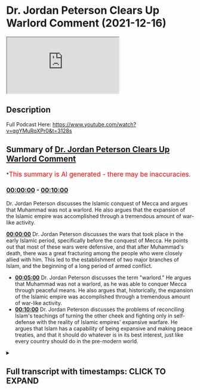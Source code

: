 # Dr. Jordan Peterson Clears Up Warlord Comment (2021-12-16)

<iframe loading='lazy' src='https://www.youtube.com/embed/v0qZCupZ2SU'></iframe>

## Description

Full Podcast Here: https://www.youtube.com/watch?v=qgYMuRqXPr0&t=3128s

## Summary of [Dr. Jordan Peterson Clears Up Warlord Comment](https://www.youtube.com/watch?v=v0qZCupZ2SU)


*<span style="color:red; font-size:125%">This summary is AI generated - there may be inaccuracies</span>.

### [00:00:00](https://www.youtube.com/watch?v=v0qZCupZ2SU&t=0) - [00:10:00](https://www.youtube.com/watch?v=v0qZCupZ2SU&t=600)

 Dr. Jordan Peterson discusses the Islamic conquest of Mecca and argues that Muhammad was not a warlord. He also argues that the expansion of the Islamic empire was accomplished through a tremendous amount of war-like activity.

**[00:00:00](https://www.youtube.com/watch?v=v0qZCupZ2SU&t=0)** Dr. Jordan Peterson discusses the wars that took place in the early Islamic period, specifically before the conquest of Mecca. He points out that most of these wars were defensive, and that after Muhammad's death, there was a great fracturing among the people who were closely allied with him. This led to the establishment of two major branches of Islam, and the beginning of a long period of armed conflict.
* **[00:05:00](https://www.youtube.com/watch?v=v0qZCupZ2SU&t=300)**  Dr. Jordan Peterson discusses the term "warlord." He argues that Muhammad was not a warlord, as he was able to conquer Mecca through peaceful means. He also argues that, historically, the expansion of the Islamic empire was accomplished through a tremendous amount of war-like activity.
* **[00:10:00](https://www.youtube.com/watch?v=v0qZCupZ2SU&t=600)** Dr. Jordan Peterson discusses the problems of reconciling Islam's teachings of turning the other cheek and fighting only in self-defense with the reality of Islamic empires' expansive warfare. He argues that Islam has a capability of being expansive and making peace treaties, and that it should do whatever is in its best interest, just like every country should do in the pre-modern world.

<details><summary><h2>Full transcript with timestamps: CLICK TO EXPAND</h2></summary>

[0:00:00](https://youtu.be/v0qZCupZ2SU?t=0) uh there was a time of persecution and  
[0:00:02](https://youtu.be/v0qZCupZ2SU?t=2) then after that  
[0:00:03](https://youtu.be/v0qZCupZ2SU?t=3) um  
[0:00:04](https://youtu.be/v0qZCupZ2SU?t=4) he went he went to different places he  
[0:00:06](https://youtu.be/v0qZCupZ2SU?t=6) went to tariff  
[0:00:07](https://youtu.be/v0qZCupZ2SU?t=7) which is a place outside of mecca he  
[0:00:09](https://youtu.be/v0qZCupZ2SU?t=9) went to el salvador two clans two tribes  
[0:00:13](https://youtu.be/v0qZCupZ2SU?t=13) and what it was is that he was he was  
[0:00:15](https://youtu.be/v0qZCupZ2SU?t=15) trying to get support for his project or  
[0:00:18](https://youtu.be/v0qZCupZ2SU?t=18) the monotheistic project because he was  
[0:00:20](https://youtu.be/v0qZCupZ2SU?t=20) being boycotted et cetera he eventually  
[0:00:22](https://youtu.be/v0qZCupZ2SU?t=22) got it from us  
[0:00:24](https://youtu.be/v0qZCupZ2SU?t=24) these two tribes because they actually  
[0:00:25](https://youtu.be/v0qZCupZ2SU?t=25) believed in the religion of islam this  
[0:00:27](https://youtu.be/v0qZCupZ2SU?t=27) is documented like without a shadow of a  
[0:00:29](https://youtu.be/v0qZCupZ2SU?t=29) doubt this is what happened and then is  
[0:00:31](https://youtu.be/v0qZCupZ2SU?t=31) this in the medina is this the medina  
[0:00:33](https://youtu.be/v0qZCupZ2SU?t=33) period that you're speaking out so this  
[0:00:34](https://youtu.be/v0qZCupZ2SU?t=34) is actually technically the meccan  
[0:00:36](https://youtu.be/v0qZCupZ2SU?t=36) period  
[0:00:37](https://youtu.be/v0qZCupZ2SU?t=37) okay still the meccan period yeah so  
[0:00:39](https://youtu.be/v0qZCupZ2SU?t=39) right before medina literally was  
[0:00:40](https://youtu.be/v0qZCupZ2SU?t=40) established because medina is the it was  
[0:00:42](https://youtu.be/v0qZCupZ2SU?t=42) it was so called after the prophet  
[0:00:44](https://youtu.be/v0qZCupZ2SU?t=44) because medina just literally means the  
[0:00:46](https://youtu.be/v0qZCupZ2SU?t=46) city in arabic it was called the  
[0:00:48](https://youtu.be/v0qZCupZ2SU?t=48) ethereum before and then they changed it  
[0:00:49](https://youtu.be/v0qZCupZ2SU?t=49) into madina to nebi like the city of the  
[0:00:51](https://youtu.be/v0qZCupZ2SU?t=51) prophet and so that's why it was kind of  
[0:00:53](https://youtu.be/v0qZCupZ2SU?t=53) called medina after that  
[0:00:55](https://youtu.be/v0qZCupZ2SU?t=55) in that time period so you've got 13  
[0:00:57](https://youtu.be/v0qZCupZ2SU?t=57) years of medina  
[0:00:58](https://youtu.be/v0qZCupZ2SU?t=58) the vast majority i'm not going to say  
[0:01:00](https://youtu.be/v0qZCupZ2SU?t=60) all about the vast majority of wars that  
[0:01:02](https://youtu.be/v0qZCupZ2SU?t=62) took place  
[0:01:03](https://youtu.be/v0qZCupZ2SU?t=63) and in fact all of the wars that took  
[0:01:04](https://youtu.be/v0qZCupZ2SU?t=64) place before the conquest of mecca were  
[0:01:06](https://youtu.be/v0qZCupZ2SU?t=66) defensive so the pagan arabs went to  
[0:01:09](https://youtu.be/v0qZCupZ2SU?t=69) medina and tried to siege it  
[0:01:14](https://youtu.be/v0qZCupZ2SU?t=74) and all of these are names of wars in  
[0:01:16](https://youtu.be/v0qZCupZ2SU?t=76) fact there was according to monschola  
[0:01:18](https://youtu.be/v0qZCupZ2SU?t=78) there were 19 such wars  
[0:01:20](https://youtu.be/v0qZCupZ2SU?t=80) in 10 years so that's almost an average  
[0:01:23](https://youtu.be/v0qZCupZ2SU?t=83) of two wars every year and for me i see  
[0:01:26](https://youtu.be/v0qZCupZ2SU?t=86) that actually as an evidence for prophet  
[0:01:27](https://youtu.be/v0qZCupZ2SU?t=87) because the prophet was actually  
[0:01:28](https://youtu.be/v0qZCupZ2SU?t=88) fighting in these wars he wasn't just  
[0:01:30](https://youtu.be/v0qZCupZ2SU?t=90) you know throwing people around telling  
[0:01:31](https://youtu.be/v0qZCupZ2SU?t=91) him to fight for him he was fighting in  
[0:01:33](https://youtu.be/v0qZCupZ2SU?t=93) them and there were defensive wars  
[0:01:35](https://youtu.be/v0qZCupZ2SU?t=95) um  
[0:01:36](https://youtu.be/v0qZCupZ2SU?t=96) so in that time period what happened was  
[0:01:38](https://youtu.be/v0qZCupZ2SU?t=98) i'll give you one okay so okay so let me  
[0:01:40](https://youtu.be/v0qZCupZ2SU?t=100) let me interject something there because  
[0:01:42](https://youtu.be/v0qZCupZ2SU?t=102) that's  
[0:01:43](https://youtu.be/v0qZCupZ2SU?t=103) that's that's very that's a very hard  
[0:01:44](https://youtu.be/v0qZCupZ2SU?t=104) thing for me to  
[0:01:46](https://youtu.be/v0qZCupZ2SU?t=106) to get straight in my mind yes now  
[0:01:49](https://youtu.be/v0qZCupZ2SU?t=109) um  
[0:01:50](https://youtu.be/v0qZCupZ2SU?t=110) i would say that and the division in  
[0:01:53](https://youtu.be/v0qZCupZ2SU?t=113) islam that occurred almost immediately  
[0:01:55](https://youtu.be/v0qZCupZ2SU?t=115) upon muhammad's death and which has not  
[0:01:58](https://youtu.be/v0qZCupZ2SU?t=118) been rectified to this day quite the  
[0:02:00](https://youtu.be/v0qZCupZ2SU?t=120) contrary that's also you know that's a  
[0:02:02](https://youtu.be/v0qZCupZ2SU?t=122) problem for everyone it's a problem for  
[0:02:04](https://youtu.be/v0qZCupZ2SU?t=124) muslims it's a problem for christians  
[0:02:05](https://youtu.be/v0qZCupZ2SU?t=125) it's a problem for everyone and it's a  
[0:02:07](https://youtu.be/v0qZCupZ2SU?t=127) problem that could really get out of  
[0:02:08](https://youtu.be/v0qZCupZ2SU?t=128) hand now it's not like i don't know that  
[0:02:10](https://youtu.be/v0qZCupZ2SU?t=130) the protestants and the catholics were  
[0:02:11](https://youtu.be/v0qZCupZ2SU?t=131) at each other's throats for you know  
[0:02:13](https://youtu.be/v0qZCupZ2SU?t=133) hundreds of years so  
[0:02:14](https://youtu.be/v0qZCupZ2SU?t=134) but that's that's not the issue at the  
[0:02:17](https://youtu.be/v0qZCupZ2SU?t=137) moment so  
[0:02:19](https://youtu.be/v0qZCupZ2SU?t=139) now in in islam there's a tremendous  
[0:02:21](https://youtu.be/v0qZCupZ2SU?t=141) emphasis on christ's doctrines as well  
[0:02:24](https://youtu.be/v0qZCupZ2SU?t=144) and there isn't any evidence that christ  
[0:02:26](https://youtu.be/v0qZCupZ2SU?t=146) himself took part in let's say wars  
[0:02:30](https://youtu.be/v0qZCupZ2SU?t=150) okay so  
[0:02:31](https://youtu.be/v0qZCupZ2SU?t=151) it's hard  
[0:02:32](https://youtu.be/v0qZCupZ2SU?t=152) and i mean  
[0:02:33](https://youtu.be/v0qZCupZ2SU?t=153) what do you mean okay well if you if you  
[0:02:35](https://youtu.be/v0qZCupZ2SU?t=155) analyze christ as an archetype  
[0:02:37](https://youtu.be/v0qZCupZ2SU?t=157) when he comes back in his second coming  
[0:02:39](https://youtu.be/v0qZCupZ2SU?t=159) he is going to dominate the world  
[0:02:42](https://youtu.be/v0qZCupZ2SU?t=162) and one can say well that's not the  
[0:02:43](https://youtu.be/v0qZCupZ2SU?t=163) historical christ but when we're when  
[0:02:45](https://youtu.be/v0qZCupZ2SU?t=165) we're looking at him in the way  
[0:02:47](https://youtu.be/v0qZCupZ2SU?t=167) look that's a reasonable that's a  
[0:02:48](https://youtu.be/v0qZCupZ2SU?t=168) reasonable objective  
[0:02:50](https://youtu.be/v0qZCupZ2SU?t=170) and i understand that a judge a judge  
[0:02:52](https://youtu.be/v0qZCupZ2SU?t=172) has a judge has that that martial  
[0:02:55](https://youtu.be/v0qZCupZ2SU?t=175) element and i don't think it's  
[0:02:56](https://youtu.be/v0qZCupZ2SU?t=176) reasonable to use the archetypal  
[0:02:58](https://youtu.be/v0qZCupZ2SU?t=178) representation as an argument against  
[0:03:00](https://youtu.be/v0qZCupZ2SU?t=180) the historical reality and look i'm not  
[0:03:02](https://youtu.be/v0qZCupZ2SU?t=182) saying to you that i know that what  
[0:03:05](https://youtu.be/v0qZCupZ2SU?t=185) muhammad did was wrong that isn't what  
[0:03:07](https://youtu.be/v0qZCupZ2SU?t=187) i'm saying i'm saying that i don't  
[0:03:10](https://youtu.be/v0qZCupZ2SU?t=190) understand  
[0:03:11](https://youtu.be/v0qZCupZ2SU?t=191) how  
[0:03:12](https://youtu.be/v0qZCupZ2SU?t=192) participation in those defense of wars  
[0:03:15](https://youtu.be/v0qZCupZ2SU?t=195) let's say but then that was also  
[0:03:16](https://youtu.be/v0qZCupZ2SU?t=196) followed by a tremendous explosion of  
[0:03:18](https://youtu.be/v0qZCupZ2SU?t=198) islamic expansion right the biggest  
[0:03:20](https://youtu.be/v0qZCupZ2SU?t=200) empire the world had ever seen in a very  
[0:03:22](https://youtu.be/v0qZCupZ2SU?t=202) short period of time  
[0:03:23](https://youtu.be/v0qZCupZ2SU?t=203) right at right at europe's doors  
[0:03:26](https://youtu.be/v0qZCupZ2SU?t=206) and so  
[0:03:27](https://youtu.be/v0qZCupZ2SU?t=207) and that was also followed by the  
[0:03:29](https://youtu.be/v0qZCupZ2SU?t=209) severance of the islamic faith into two  
[0:03:31](https://youtu.be/v0qZCupZ2SU?t=211) major categories and and interned  
[0:03:33](https://youtu.be/v0qZCupZ2SU?t=213) conflict there and so there's that that  
[0:03:35](https://youtu.be/v0qZCupZ2SU?t=215) stream of of  
[0:03:37](https://youtu.be/v0qZCupZ2SU?t=217) of armed conflict activity i i think  
[0:03:41](https://youtu.be/v0qZCupZ2SU?t=221) that you're  
[0:03:42](https://youtu.be/v0qZCupZ2SU?t=222) with respect i i don't think you're  
[0:03:43](https://youtu.be/v0qZCupZ2SU?t=223) getting the history fully right here  
[0:03:45](https://youtu.be/v0qZCupZ2SU?t=225) because well  
[0:03:46](https://youtu.be/v0qZCupZ2SU?t=226) go yep that's fine cool yeah the the the  
[0:03:49](https://youtu.be/v0qZCupZ2SU?t=229) the war in germany that the wars between  
[0:03:51](https://youtu.be/v0qZCupZ2SU?t=231) shia and sunnah or what would then be  
[0:03:54](https://youtu.be/v0qZCupZ2SU?t=234) it's not really between sunnah because  
[0:03:55](https://youtu.be/v0qZCupZ2SU?t=235) quite frankly shiism had not been  
[0:03:57](https://youtu.be/v0qZCupZ2SU?t=237) established does it but the the the wars  
[0:03:59](https://youtu.be/v0qZCupZ2SU?t=239) of the companions how many people died  
[0:04:01](https://youtu.be/v0qZCupZ2SU?t=241) in those wars  
[0:04:03](https://youtu.be/v0qZCupZ2SU?t=243) do we have any numbers  
[0:04:04](https://youtu.be/v0qZCupZ2SU?t=244) for maximum we can say but it's but  
[0:04:07](https://youtu.be/v0qZCupZ2SU?t=247) fair look fair enough man and it's not  
[0:04:09](https://youtu.be/v0qZCupZ2SU?t=249) like it's not chris it's not like  
[0:04:10](https://youtu.be/v0qZCupZ2SU?t=250) christianity hasn't been rife with  
[0:04:12](https://youtu.be/v0qZCupZ2SU?t=252) internecine conflict yes  
[0:04:15](https://youtu.be/v0qZCupZ2SU?t=255) but but the fact is is that it was  
[0:04:17](https://youtu.be/v0qZCupZ2SU?t=257) almost immediately after muhammad's  
[0:04:19](https://youtu.be/v0qZCupZ2SU?t=259) death that this fracturing took place  
[0:04:20](https://youtu.be/v0qZCupZ2SU?t=260) among the people that were closely  
[0:04:22](https://youtu.be/v0qZCupZ2SU?t=262) allied with him and it was a bloody  
[0:04:23](https://youtu.be/v0qZCupZ2SU?t=263) fracturing and it isn't obvious that  
[0:04:25](https://youtu.be/v0qZCupZ2SU?t=265) it's been wrapped  
[0:04:27](https://youtu.be/v0qZCupZ2SU?t=267) how bloody was it well how bloody does  
[0:04:29](https://youtu.be/v0qZCupZ2SU?t=269) it have to be you know it doesn't take  
[0:04:30](https://youtu.be/v0qZCupZ2SU?t=270) much  
[0:04:31](https://youtu.be/v0qZCupZ2SU?t=271) okay  
[0:04:32](https://youtu.be/v0qZCupZ2SU?t=272) well let's be honest let's be fair yeah  
[0:04:34](https://youtu.be/v0qZCupZ2SU?t=274) yeah  
[0:04:35](https://youtu.be/v0qZCupZ2SU?t=275) let's be fair right with with with with  
[0:04:37](https://youtu.be/v0qZCupZ2SU?t=277) the wars that took place 30 to 40 years  
[0:04:39](https://youtu.be/v0qZCupZ2SU?t=279) and it wasn't immediately after because  
[0:04:40](https://youtu.be/v0qZCupZ2SU?t=280) you said that in the video the day he  
[0:04:42](https://youtu.be/v0qZCupZ2SU?t=282) died that's wrong he didn't happen the  
[0:04:44](https://youtu.be/v0qZCupZ2SU?t=284) day he died it happened 30 to four years  
[0:04:45](https://youtu.be/v0qZCupZ2SU?t=285) after  
[0:04:46](https://youtu.be/v0qZCupZ2SU?t=286) it happened 30 to 40 years after and how  
[0:04:48](https://youtu.be/v0qZCupZ2SU?t=288) long how how many people how many  
[0:04:50](https://youtu.be/v0qZCupZ2SU?t=290) members of muhammad's immediate family  
[0:04:52](https://youtu.be/v0qZCupZ2SU?t=292) survived during that 30 years  
[0:04:55](https://youtu.be/v0qZCupZ2SU?t=295) my understanding was that most of his  
[0:04:56](https://youtu.be/v0qZCupZ2SU?t=296) immediate family died in armed conflict  
[0:04:59](https://youtu.be/v0qZCupZ2SU?t=299) relatively immediate family died in his  
[0:05:00](https://youtu.be/v0qZCupZ2SU?t=300) own lifetime  
[0:05:02](https://youtu.be/v0qZCupZ2SU?t=302) yes well i'm not speaking of them but  
[0:05:04](https://youtu.be/v0qZCupZ2SU?t=304) i'm speaking of what happened after he  
[0:05:05](https://youtu.be/v0qZCupZ2SU?t=305) died that's right because yeah okay look  
[0:05:08](https://youtu.be/v0qZCupZ2SU?t=308) first first fact  
[0:05:10](https://youtu.be/v0qZCupZ2SU?t=310) muhammad  
[0:05:11](https://youtu.be/v0qZCupZ2SU?t=311) uh salah sallam we say salah meaning  
[0:05:13](https://youtu.be/v0qZCupZ2SU?t=313) peace and blessings upon him  
[0:05:16](https://youtu.be/v0qZCupZ2SU?t=316) all of his children died in his life  
[0:05:19](https://youtu.be/v0qZCupZ2SU?t=319) okay except for one  
[0:05:21](https://youtu.be/v0qZCupZ2SU?t=321) so most of the members of his immediate  
[0:05:23](https://youtu.be/v0qZCupZ2SU?t=323) family and his wife died khadija died  
[0:05:25](https://youtu.be/v0qZCupZ2SU?t=325) his uncle abu talib died his other uncle  
[0:05:27](https://youtu.be/v0qZCupZ2SU?t=327) hamza died they all died within his  
[0:05:30](https://youtu.be/v0qZCupZ2SU?t=330) lifetime either due to illness or due to  
[0:05:33](https://youtu.be/v0qZCupZ2SU?t=333) some other some other cause war for  
[0:05:35](https://youtu.be/v0qZCupZ2SU?t=335) example like one of the defensive was  
[0:05:37](https://youtu.be/v0qZCupZ2SU?t=337) hamza died  
[0:05:38](https://youtu.be/v0qZCupZ2SU?t=338) and by the way muhammad forgave his  
[0:05:40](https://youtu.be/v0qZCupZ2SU?t=340) killer and that's something which which  
[0:05:41](https://youtu.be/v0qZCupZ2SU?t=341) goes against the warlord thesis because  
[0:05:44](https://youtu.be/v0qZCupZ2SU?t=344) when he then conquered mecca  
[0:05:46](https://youtu.be/v0qZCupZ2SU?t=346) when he conquered mecca he was actually  
[0:05:48](https://youtu.be/v0qZCupZ2SU?t=348) no fighting i'm not sure if you know  
[0:05:49](https://youtu.be/v0qZCupZ2SU?t=349) this it's called fat  
[0:05:51](https://youtu.be/v0qZCupZ2SU?t=351) when he went into and conquered mecca he  
[0:05:53](https://youtu.be/v0qZCupZ2SU?t=353) didn't fight anybody  
[0:05:55](https://youtu.be/v0qZCupZ2SU?t=355) it was no fighting there were a few  
[0:05:56](https://youtu.be/v0qZCupZ2SU?t=356) people that that were exempted but he  
[0:05:59](https://youtu.be/v0qZCupZ2SU?t=359) actually quoted what joseph quoted to  
[0:06:01](https://youtu.be/v0qZCupZ2SU?t=361) his brothers in the quran in the quran  
[0:06:04](https://youtu.be/v0qZCupZ2SU?t=364) which is letter 3 by alaikum that no  
[0:06:06](https://youtu.be/v0qZCupZ2SU?t=366) blame is on you today and so and this by  
[0:06:09](https://youtu.be/v0qZCupZ2SU?t=369) the way is a bedrock example of  
[0:06:11](https://youtu.be/v0qZCupZ2SU?t=371) forgiveness in islam because these were  
[0:06:13](https://youtu.be/v0qZCupZ2SU?t=373) people that were persecuting him for 13  
[0:06:15](https://youtu.be/v0qZCupZ2SU?t=375) years these are people that were that  
[0:06:17](https://youtu.be/v0qZCupZ2SU?t=377) killed his uncle like i said there's one  
[0:06:18](https://youtu.be/v0qZCupZ2SU?t=378) person called washi  
[0:06:20](https://youtu.be/v0qZCupZ2SU?t=380) who um who literally killed his uncle  
[0:06:23](https://youtu.be/v0qZCupZ2SU?t=383) and uh and mutilated his body and he  
[0:06:26](https://youtu.be/v0qZCupZ2SU?t=386) said  
[0:06:27](https://youtu.be/v0qZCupZ2SU?t=387) to ashi i forgive you but i can't i  
[0:06:29](https://youtu.be/v0qZCupZ2SU?t=389) can't see your face because of how  
[0:06:31](https://youtu.be/v0qZCupZ2SU?t=391) how  
[0:06:32](https://youtu.be/v0qZCupZ2SU?t=392) he said  
[0:06:37](https://youtu.be/v0qZCupZ2SU?t=397) he said can you keep your face away from  
[0:06:38](https://youtu.be/v0qZCupZ2SU?t=398) me because i can't psychologically i  
[0:06:40](https://youtu.be/v0qZCupZ2SU?t=400) can't bring my faith but i do forgive  
[0:06:41](https://youtu.be/v0qZCupZ2SU?t=401) you he said so he forgave people that  
[0:06:43](https://youtu.be/v0qZCupZ2SU?t=403) killed his own family members  
[0:06:46](https://youtu.be/v0qZCupZ2SU?t=406) and this was after he he himself  
[0:06:48](https://youtu.be/v0qZCupZ2SU?t=408) attempted a treaty with the pagans  
[0:06:50](https://youtu.be/v0qZCupZ2SU?t=410) called hodebiya  
[0:06:52](https://youtu.be/v0qZCupZ2SU?t=412) and so they broke the treaty and that's  
[0:06:54](https://youtu.be/v0qZCupZ2SU?t=414) what initiated the conquest of mecca  
[0:06:55](https://youtu.be/v0qZCupZ2SU?t=415) which was  
[0:06:57](https://youtu.be/v0qZCupZ2SU?t=417) not a conquest that was  
[0:06:58](https://youtu.be/v0qZCupZ2SU?t=418) fighting now if you compare this because  
[0:07:00](https://youtu.be/v0qZCupZ2SU?t=420) i think the comparison if there's any  
[0:07:02](https://youtu.be/v0qZCupZ2SU?t=422) comparison that can be or should be made  
[0:07:04](https://youtu.be/v0qZCupZ2SU?t=424) it's the it's jesus's second coming with  
[0:07:07](https://youtu.be/v0qZCupZ2SU?t=427) muhammad in the medinan period not in  
[0:07:09](https://youtu.be/v0qZCupZ2SU?t=429) the meccan period in the meccan period  
[0:07:11](https://youtu.be/v0qZCupZ2SU?t=431) both were being persecuted jesus in his  
[0:07:13](https://youtu.be/v0qZCupZ2SU?t=433) life and muhammad in his in the meccan  
[0:07:16](https://youtu.be/v0qZCupZ2SU?t=436) period but jesus when he comes back he  
[0:07:18](https://youtu.be/v0qZCupZ2SU?t=438) will then get authority and he will be i  
[0:07:20](https://youtu.be/v0qZCupZ2SU?t=440) uh he will be ruling with the iron  
[0:07:22](https://youtu.be/v0qZCupZ2SU?t=442) scepter according to the bible he would  
[0:07:24](https://youtu.be/v0qZCupZ2SU?t=444) be crushing his uh  
[0:07:26](https://youtu.be/v0qZCupZ2SU?t=446) he will be crushing his enemies as it  
[0:07:28](https://youtu.be/v0qZCupZ2SU?t=448) says in corinthians under his for  
[0:07:30](https://youtu.be/v0qZCupZ2SU?t=450) humbling his enemies under his foot uh  
[0:07:32](https://youtu.be/v0qZCupZ2SU?t=452) and killing and violent violent stuff so  
[0:07:34](https://youtu.be/v0qZCupZ2SU?t=454) in fact  
[0:07:36](https://youtu.be/v0qZCupZ2SU?t=456) i will actually argue today that the new  
[0:07:38](https://youtu.be/v0qZCupZ2SU?t=458) testament representation of jesus christ  
[0:07:41](https://youtu.be/v0qZCupZ2SU?t=461) in his second coming is way more violent  
[0:07:44](https://youtu.be/v0qZCupZ2SU?t=464) than muhammad's  
[0:07:45](https://youtu.be/v0qZCupZ2SU?t=465) conquests in the medina okay well look  
[0:07:48](https://youtu.be/v0qZCupZ2SU?t=468) like i said i wasn't i wasn't trying to  
[0:07:50](https://youtu.be/v0qZCupZ2SU?t=470) make the case i wasn't trying to make  
[0:07:52](https://youtu.be/v0qZCupZ2SU?t=472) the case that  
[0:07:54](https://youtu.be/v0qZCupZ2SU?t=474) what happened in mecca or medina was  
[0:07:56](https://youtu.be/v0qZCupZ2SU?t=476) wrong like so let me explain that a  
[0:07:58](https://youtu.be/v0qZCupZ2SU?t=478) little bit  
[0:08:00](https://youtu.be/v0qZCupZ2SU?t=480) so  
[0:08:01](https://youtu.be/v0qZCupZ2SU?t=481) christian europe fought a defensive war  
[0:08:03](https://youtu.be/v0qZCupZ2SU?t=483) against the nazis  
[0:08:05](https://youtu.be/v0qZCupZ2SU?t=485) it isn't obvious that that was wrong i  
[0:08:07](https://youtu.be/v0qZCupZ2SU?t=487) don't think that was i wouldn't say  
[0:08:08](https://youtu.be/v0qZCupZ2SU?t=488) that's defensive  
[0:08:10](https://youtu.be/v0qZCupZ2SU?t=490) well okay fine but but i understand the  
[0:08:12](https://youtu.be/v0qZCupZ2SU?t=492) concept of defense of war  
[0:08:16](https://youtu.be/v0qZCupZ2SU?t=496) america  
[0:08:17](https://youtu.be/v0qZCupZ2SU?t=497) america when america got involved in  
[0:08:18](https://youtu.be/v0qZCupZ2SU?t=498) world war ii  
[0:08:20](https://youtu.be/v0qZCupZ2SU?t=500) it was not under immediate threat by  
[0:08:21](https://youtu.be/v0qZCupZ2SU?t=501) germany and they colonized it and here's  
[0:08:24](https://youtu.be/v0qZCupZ2SU?t=504) the thing caught it it overtook western  
[0:08:27](https://youtu.be/v0qZCupZ2SU?t=507) germany you see and well  
[0:08:29](https://youtu.be/v0qZCupZ2SU?t=509) here's the thing the term warlord that  
[0:08:31](https://youtu.be/v0qZCupZ2SU?t=511) you use with the prophet you've never  
[0:08:32](https://youtu.be/v0qZCupZ2SU?t=512) used with harry truman you've never used  
[0:08:35](https://youtu.be/v0qZCupZ2SU?t=515) with uh  
[0:08:36](https://youtu.be/v0qZCupZ2SU?t=516) with uh roosevelt you've never used with  
[0:08:38](https://youtu.be/v0qZCupZ2SU?t=518) winston churchill all of which conquered  
[0:08:40](https://youtu.be/v0qZCupZ2SU?t=520) countries literally in wars because i  
[0:08:43](https://youtu.be/v0qZCupZ2SU?t=523) feel like there is there is a bias there  
[0:08:45](https://youtu.be/v0qZCupZ2SU?t=525) and you actually never used it with  
[0:08:47](https://youtu.be/v0qZCupZ2SU?t=527) anybody else aside from the prophet  
[0:08:48](https://youtu.be/v0qZCupZ2SU?t=528) muhammad in your public output and i  
[0:08:50](https://youtu.be/v0qZCupZ2SU?t=530) think that's unjustifiable i think that  
[0:08:52](https://youtu.be/v0qZCupZ2SU?t=532) you have biblical prophets like moses  
[0:08:54](https://youtu.be/v0qZCupZ2SU?t=534) you have biblical prophets  
[0:08:56](https://youtu.be/v0qZCupZ2SU?t=536) like um joshua you have you have the  
[0:08:59](https://youtu.be/v0qZCupZ2SU?t=539) jesus in his second coming all of which  
[0:09:01](https://youtu.be/v0qZCupZ2SU?t=541) were warrior prophets  
[0:09:03](https://youtu.be/v0qZCupZ2SU?t=543) and and and and you've only used the  
[0:09:06](https://youtu.be/v0qZCupZ2SU?t=546) term uh  
[0:09:07](https://youtu.be/v0qZCupZ2SU?t=547) warlord with the prophet muhammad i  
[0:09:08](https://youtu.be/v0qZCupZ2SU?t=548) think that is unjustifiable i think if  
[0:09:11](https://youtu.be/v0qZCupZ2SU?t=551) what is it that caught  
[0:09:12](https://youtu.be/v0qZCupZ2SU?t=552) what makes someone a warlord in you  
[0:09:15](https://youtu.be/v0qZCupZ2SU?t=555) then if if it's conquering lands then  
[0:09:17](https://youtu.be/v0qZCupZ2SU?t=557) harry truman is a warlord then uh  
[0:09:20](https://youtu.be/v0qZCupZ2SU?t=560) you know and so on and so forth in fact  
[0:09:23](https://youtu.be/v0qZCupZ2SU?t=563) i guess that's a real that's a real  
[0:09:24](https://youtu.be/v0qZCupZ2SU?t=564) tough question isn't it what makes a  
[0:09:26](https://youtu.be/v0qZCupZ2SU?t=566) warlord and what makes it just war it's  
[0:09:28](https://youtu.be/v0qZCupZ2SU?t=568) not like any of us have the precise  
[0:09:30](https://youtu.be/v0qZCupZ2SU?t=570) answers to that i think that's what  
[0:09:31](https://youtu.be/v0qZCupZ2SU?t=571) partly what we're trying to hash out the  
[0:09:32](https://youtu.be/v0qZCupZ2SU?t=572) definitions of the word warlords the  
[0:09:34](https://youtu.be/v0qZCupZ2SU?t=574) definition of the word woodward  
[0:09:35](https://youtu.be/v0qZCupZ2SU?t=575) according to collins is that someone who  
[0:09:37](https://youtu.be/v0qZCupZ2SU?t=577) acquires force by aggressivity and  
[0:09:39](https://youtu.be/v0qZCupZ2SU?t=579) violence  
[0:09:42](https://youtu.be/v0qZCupZ2SU?t=582) and you push back on me so i'll push  
[0:09:43](https://youtu.be/v0qZCupZ2SU?t=583) back on you to some degree okay well  
[0:09:46](https://youtu.be/v0qZCupZ2SU?t=586) it's certainly the case that the  
[0:09:47](https://youtu.be/v0qZCupZ2SU?t=587) expansion of the islamic empire was  
[0:09:50](https://youtu.be/v0qZCupZ2SU?t=590) accomplished by a tremendous amount of  
[0:09:52](https://youtu.be/v0qZCupZ2SU?t=592) war-like activity and that wasn't  
[0:09:53](https://youtu.be/v0qZCupZ2SU?t=593) defensive  
[0:09:55](https://youtu.be/v0qZCupZ2SU?t=595) now look i understand that monotheism is  
[0:09:57](https://youtu.be/v0qZCupZ2SU?t=597) a difficult state to attain  
[0:10:00](https://youtu.be/v0qZCupZ2SU?t=600) and that monotheistic societies have  
[0:10:02](https://youtu.be/v0qZCupZ2SU?t=602) emerged in the midst of conflict  
[0:10:03](https://youtu.be/v0qZCupZ2SU?t=603) throughout human society i understand  
[0:10:05](https://youtu.be/v0qZCupZ2SU?t=605) that and i'm not even saying that  
[0:10:06](https://youtu.be/v0qZCupZ2SU?t=606) there's something exceptional in that  
[0:10:08](https://youtu.be/v0qZCupZ2SU?t=608) regard about islam although the rate at  
[0:10:10](https://youtu.be/v0qZCupZ2SU?t=610) which it happened was quite remarkable  
[0:10:12](https://youtu.be/v0qZCupZ2SU?t=612) but it still it presents us with a  
[0:10:14](https://youtu.be/v0qZCupZ2SU?t=614) problem doesn't it  
[0:10:15](https://youtu.be/v0qZCupZ2SU?t=615) i mean everyone it presents everyone  
[0:10:17](https://youtu.be/v0qZCupZ2SU?t=617) with a problem  
[0:10:18](https://youtu.be/v0qZCupZ2SU?t=618) and the problem is well for example the  
[0:10:20](https://youtu.be/v0qZCupZ2SU?t=620) problem is reconciling the idea of  
[0:10:22](https://youtu.be/v0qZCupZ2SU?t=622) turning the other cheek with the idea of  
[0:10:24](https://youtu.be/v0qZCupZ2SU?t=624) a just war a defensive war or an expanse  
[0:10:26](https://youtu.be/v0qZCupZ2SU?t=626) of war for that matter and of course  
[0:10:28](https://youtu.be/v0qZCupZ2SU?t=628) that issue is relevant to islam because  
[0:10:30](https://youtu.be/v0qZCupZ2SU?t=630) islam exploded outward and produced the  
[0:10:33](https://youtu.be/v0qZCupZ2SU?t=633) biggest empire the world had ever seen  
[0:10:34](https://youtu.be/v0qZCupZ2SU?t=634) in in the in the space of a few short  
[0:10:36](https://youtu.be/v0qZCupZ2SU?t=636) centuries  
[0:10:39](https://youtu.be/v0qZCupZ2SU?t=639) so then well so then you ask well what's  
[0:10:42](https://youtu.be/v0qZCupZ2SU?t=642) the spirit what is the spirit that  
[0:10:44](https://youtu.be/v0qZCupZ2SU?t=644) animated that and is that attributable  
[0:10:46](https://youtu.be/v0qZCupZ2SU?t=646) to the islamic doctrines themselves  
[0:10:49](https://youtu.be/v0qZCupZ2SU?t=649) i don't know the answer to that now let  
[0:10:51](https://youtu.be/v0qZCupZ2SU?t=651) me tell you the answer to that okay  
[0:10:53](https://youtu.be/v0qZCupZ2SU?t=653) and this is what i want to tell you  
[0:10:54](https://youtu.be/v0qZCupZ2SU?t=654) conclusively and this will help build  
[0:10:56](https://youtu.be/v0qZCupZ2SU?t=656) bridges honestly because we can maintain  
[0:10:58](https://youtu.be/v0qZCupZ2SU?t=658) the warlord thesis we can maintain the  
[0:10:59](https://youtu.be/v0qZCupZ2SU?t=659) expansionist thesis but here's what i'll  
[0:11:01](https://youtu.be/v0qZCupZ2SU?t=661) tell you  
[0:11:02](https://youtu.be/v0qZCupZ2SU?t=662) islam has a has a capability to be  
[0:11:05](https://youtu.be/v0qZCupZ2SU?t=665) expansive  
[0:11:07](https://youtu.be/v0qZCupZ2SU?t=667) and it also has a capability of making  
[0:11:09](https://youtu.be/v0qZCupZ2SU?t=669) peace treaties  
[0:11:10](https://youtu.be/v0qZCupZ2SU?t=670) and it does and it should do whatever is  
[0:11:12](https://youtu.be/v0qZCupZ2SU?t=672) in his best interest just like every  
[0:11:14](https://youtu.be/v0qZCupZ2SU?t=674) country should do ever in his best  
[0:11:16](https://youtu.be/v0qZCupZ2SU?t=676) interest in the pre-modern world we did  
[0:11:19](https://youtu.be/v0qZCupZ2SU?t=679) not i think this is highly anachronistic  
[0:11:21](https://youtu.be/v0qZCupZ2SU?t=681) in the pre-modern world there was no  
[0:11:23](https://youtu.be/v0qZCupZ2SU?t=683) such thing as un it was a realist  
[0:11:25](https://youtu.be/v0qZCupZ2SU?t=685) international relations framework  
[0:11:27](https://youtu.be/v0qZCupZ2SU?t=687) whereby everybody was fighting everyone  
[0:11:30](https://youtu.be/v0qZCupZ2SU?t=690) the roman empire didn't care  
[0:11:32](https://youtu.be/v0qZCupZ2SU?t=692) about what it didn't care about you  
[0:11:34](https://youtu.be/v0qZCupZ2SU?t=694) quite frankly it was expanding itself  
[0:11:36](https://youtu.be/v0qZCupZ2SU?t=696) the persian empire was expanding itself  
[0:11:38](https://youtu.be/v0qZCupZ2SU?t=698) and the and the arabian peninsula was in  
[0:11:40](https://youtu.be/v0qZCupZ2SU?t=700) between both and so it could have either  
[0:11:42](https://youtu.be/v0qZCupZ2SU?t=702) been swallowed by those two other  
[0:11:44](https://youtu.be/v0qZCupZ2SU?t=704) empires or it could decide to in fact we  
[0:11:46](https://youtu.be/v0qZCupZ2SU?t=706) will impose our government on them  
[0:11:48](https://youtu.be/v0qZCupZ2SU?t=708) before they impose it on us and it  
[0:11:50](https://youtu.be/v0qZCupZ2SU?t=710) decided the former rather than the  
[0:11:52](https://youtu.be/v0qZCupZ2SU?t=712) latter it decided to expand and in fact  
[0:11:54](https://youtu.be/v0qZCupZ2SU?t=714) the prophet in his weakest of times he  
[0:11:56](https://youtu.be/v0qZCupZ2SU?t=716) predicted that that would happen  
[0:11:58](https://youtu.be/v0qZCupZ2SU?t=718) you know there was one more in  
[0:11:59](https://youtu.be/v0qZCupZ2SU?t=719) particular where they were they were  
[0:12:01](https://youtu.be/v0qZCupZ2SU?t=721) starving and it's called khandak and he  
[0:12:03](https://youtu.be/v0qZCupZ2SU?t=723) hit iraq and he said  
[0:12:07](https://youtu.be/v0qZCupZ2SU?t=727) the roman empire has been conquered he  
[0:12:09](https://youtu.be/v0qZCupZ2SU?t=729) hit another iraq again he said forte had  
[0:12:11](https://youtu.be/v0qZCupZ2SU?t=731) fairest that the persian empire has been  
[0:12:13](https://youtu.be/v0qZCupZ2SU?t=733) conquered and then he knocked the rock  
[0:12:14](https://youtu.be/v0qZCupZ2SU?t=734) again he said he said this in his  
[0:12:16](https://youtu.be/v0qZCupZ2SU?t=736) weakest moment he said that the yemen  
[0:12:18](https://youtu.be/v0qZCupZ2SU?t=738) has been conquered i see that the  
[0:12:20](https://youtu.be/v0qZCupZ2SU?t=740) expansion of the islamic empire is a  
[0:12:22](https://youtu.be/v0qZCupZ2SU?t=742) proof of islam and you know it's not  
[0:12:23](https://youtu.be/v0qZCupZ2SU?t=743) just me even historians say this how  
[0:12:25](https://youtu.be/v0qZCupZ2SU?t=745) barnaby rogerson he said the fact that  
[0:12:27](https://youtu.be/v0qZCupZ2SU?t=747) islam spread  
[0:12:29](https://youtu.be/v0qZCupZ2SU?t=749) to the roman empire and the persian  
[0:12:31](https://youtu.be/v0qZCupZ2SU?t=751) empire is equivalent to  
[0:12:33](https://youtu.be/v0qZCupZ2SU?t=753) the the is equivalent to eskimos taking  
[0:12:36](https://youtu.be/v0qZCupZ2SU?t=756) over russia and america i believe it's  
[0:12:37](https://youtu.be/v0qZCupZ2SU?t=757) miraculous if anything that this  
[0:12:39](https://youtu.be/v0qZCupZ2SU?t=759) happened i don't think it's  
[0:12:40](https://youtu.be/v0qZCupZ2SU?t=760) unjustifiable i think actually during  
[0:12:42](https://youtu.be/v0qZCupZ2SU?t=762) peace and to be then  
[0:12:43](https://youtu.be/v0qZCupZ2SU?t=763) stop it why did it stop at europe's  
[0:12:45](https://youtu.be/v0qZCupZ2SU?t=765) borders so to speak  
[0:12:48](https://youtu.be/v0qZCupZ2SU?t=768) if it was the worst  
[0:12:49](https://youtu.be/v0qZCupZ2SU?t=769) yeah  
[0:12:50](https://youtu.be/v0qZCupZ2SU?t=770) because of uh  
[0:12:51](https://youtu.be/v0qZCupZ2SU?t=771) it wasn't successful there it wasn't it  
[0:12:54](https://youtu.be/v0qZCupZ2SU?t=774) it stopped where it it  
[0:12:55](https://youtu.be/v0qZCupZ2SU?t=775) couldn't go further but the point is is  
[0:12:58](https://youtu.be/v0qZCupZ2SU?t=778) that it's not like the christians at  
[0:12:59](https://youtu.be/v0qZCupZ2SU?t=779) that time in  
[0:13:00](https://youtu.be/v0qZCupZ2SU?t=780) rome cared i mean they did the same  
[0:13:03](https://youtu.be/v0qZCupZ2SU?t=783) thing for years they were expanding  
[0:13:04](https://youtu.be/v0qZCupZ2SU?t=784) themselves well that's why i said that's  
[0:13:06](https://youtu.be/v0qZCupZ2SU?t=786) why i said i wasn't making a private  
[0:13:07](https://youtu.be/v0qZCupZ2SU?t=787) fancy case that this was wrong i'm  
[0:13:09](https://youtu.be/v0qZCupZ2SU?t=789) trying to understand it and so and you  
[0:13:11](https://youtu.be/v0qZCupZ2SU?t=791) objected to my  
[0:13:12](https://youtu.be/v0qZCupZ2SU?t=792) use of the term warlord and perhaps  
[0:13:14](https://youtu.be/v0qZCupZ2SU?t=794) rightly so you know perhaps that was an  
[0:13:16](https://youtu.be/v0qZCupZ2SU?t=796) injudicious comment i was rather shocked  
[0:13:19](https://youtu.be/v0qZCupZ2SU?t=799) when i was reading islamic history when  
[0:13:21](https://youtu.be/v0qZCupZ2SU?t=801) i  
[0:13:22](https://youtu.be/v0qZCupZ2SU?t=802) encountered the degree of violence that  
[0:13:25](https://youtu.be/v0qZCupZ2SU?t=805) surrounded these events and so you know  
[0:13:26](https://youtu.be/v0qZCupZ2SU?t=806) maybe i was like i was appreciative you  
[0:13:29](https://youtu.be/v0qZCupZ2SU?t=809) said that i think this that shows real  
[0:13:30](https://youtu.be/v0qZCupZ2SU?t=810) sincerity in it and it's it's one step  
[0:13:33](https://youtu.be/v0qZCupZ2SU?t=813) closer to creating real  
[0:13:35](https://youtu.be/v0qZCupZ2SU?t=815) uh meaningful relationships between uh  
[0:13:38](https://youtu.be/v0qZCupZ2SU?t=818) well i think and i think you're you know  
[0:13:40](https://youtu.be/v0qZCupZ2SU?t=820) your defense that well the world was a  
[0:13:42](https://youtu.be/v0qZCupZ2SU?t=822) battleground of empires and you know if  
[0:13:44](https://youtu.be/v0qZCupZ2SU?t=824) it's if it's push out from our territory  
[0:13:47](https://youtu.be/v0qZCupZ2SU?t=827) be encroached upon and dominated then it  
[0:13:49](https://youtu.be/v0qZCupZ2SU?t=829) isn't obvious that being encroached upon  
[0:13:51](https://youtu.be/v0qZCupZ2SU?t=831) and dominated is the right  
[0:13:53](https://youtu.be/v0qZCupZ2SU?t=833) approach the correct approach the most  
[0:13:55](https://youtu.be/v0qZCupZ2SU?t=835) moral approach let's say um especially  
[0:13:58](https://youtu.be/v0qZCupZ2SU?t=838) because there'd be no shortage of  
[0:13:59](https://youtu.be/v0qZCupZ2SU?t=839) bloodshed that would also accompany that  
[0:14:01](https://youtu.be/v0qZCupZ2SU?t=841) so sometimes you're in a bad place and  
[0:14:03](https://youtu.be/v0qZCupZ2SU?t=843) but you know it's not an easy thing for  
[0:14:05](https://youtu.be/v0qZCupZ2SU?t=845) any of us to  
[0:14:06](https://youtu.be/v0qZCupZ2SU?t=846) what would you say mediate between  
[0:14:08](https://youtu.be/v0qZCupZ2SU?t=848) doctrines like turn the other cheek and  
[0:14:10](https://youtu.be/v0qZCupZ2SU?t=850) love your enemy and also at the same  
[0:14:12](https://youtu.be/v0qZCupZ2SU?t=852) time discuss the necessity of both  
[0:14:14](https://youtu.be/v0qZCupZ2SU?t=854) defensive and sometimes expansive  
[0:14:16](https://youtu.be/v0qZCupZ2SU?t=856) expansionist wars right we all have to  
[0:14:18](https://youtu.be/v0qZCupZ2SU?t=858) contend with that and and  
[0:14:21](https://youtu.be/v0qZCupZ2SU?t=861) and it's very difficult to contend with  
[0:14:22](https://youtu.be/v0qZCupZ2SU?t=862) it the arguments are extremely  
[0:14:24](https://youtu.be/v0qZCupZ2SU?t=864) complicated you're absolutely right and  
[0:14:25](https://youtu.be/v0qZCupZ2SU?t=865) i  
</details>